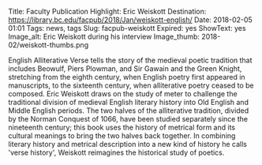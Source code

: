 Title: Faculty Publication Highlight: Eric Weiskott 
Destination: https://library.bc.edu/facpub/2018/Jan/weiskott-english/
Date: 2018-02-05 01:01 
Tags: news, tags 
Slug: facpub-weiskott
Expired: yes
ShowText: yes
Image_alt: Eric Weiskott during his interview
Image_thumb: 2018-02/weiskott-thumbs.png

English Alliterative Verse tells the story of the medieval poetic tradition that includes Beowulf, Piers Plowman, and Sir Gawain and the Green Knight, stretching from the eighth century, when English poetry first appeared in manuscripts, to the sixteenth century, when alliterative poetry ceased to be composed. Eric Weiskott draws on the study of meter to challenge the traditional division of medieval English literary history into Old English and Middle English periods. The two halves of the alliterative tradition, divided by the Norman Conquest of 1066, have been studied separately since the nineteenth century; this book uses the history of metrical form and its cultural meanings to bring the two halves back together. In combining literary history and metrical description into a new kind of history he calls 'verse history', Weiskott reimagines the historical study of poetics.
